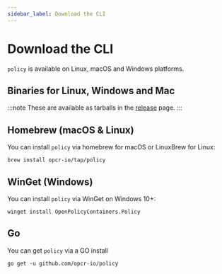 ```yaml
---
sidebar_label: Download the CLI
---
```


# Download the CLI

`policy` is available on Linux, macOS and Windows platforms.

## Binaries for Linux, Windows and Mac 

:::note
These are available as tarballs in the [release](https://github.com/opcr-io/policy/releases) page.
:::

## Homebrew (macOS & Linux)

You can install `policy` via homebrew for macOS or LinuxBrew for Linux:

```shell
brew install opcr-io/tap/policy
```

## WinGet (Windows)

You can install `policy` via WinGet on Windows 10+:
```shell
winget install OpenPolicyContainers.Policy
```

## Go

You can get `policy` via a GO install

```shell
go get -u github.com/opcr-io/policy
```

